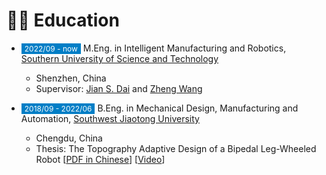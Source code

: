 # 👨‍🎓 Education

* <span style="font-size:12px;color:#FFFFFF;background-color:#007ec6;padding:1px 5px 1px 5px;">2022/09 - now</span> M.Eng. in Intelligent Manufacturing and Robotics, [Southern University of Science and Technology](https://www.sustech.edu.cn/en/)
    * Shenzhen, China
    * Supervisor: [Jian S. Dai](https://sustech.edu.cn/zh/faculties/daijiansheng.html) and [Zheng Wang](https://ieeexplore.ieee.org/author/37085463419)


* <span style="font-size:12px;color:#FFFFFF;background-color:#007ec6;padding:1px 5px 1px 5px;">2018/09 - 2022/06</span> B.Eng. in Mechanical Design, Manufacturing and Automation, [Southwest Jiaotong University](https://en.swjtu.edu.cn/)
    * Chengdu, China
    * Thesis: The Topography Adaptive Design of a Bipedal Leg-Wheeled Robot
    [<a href="/files/paper_pdf/UG_Thesis.pdf" target="_blank">PDF in Chinese</a>]
    [<a href="/files/paper_video/UG_thesis.mp4" target="_blank">Video</a>]






<!-- # 💼 Services

<!-- ### Journal Reviewer

* [IEEE Transactions on Neural Networks and Learning Systems (TNNLS)](https://ieeexplore.ieee.org/xpl/RecentIssue.jsp?punumber=5962385)

### Program Committee and/or Reviewer for Conferences and Workshops

* [ICCV 2023](https://iccv2023.thecvf.com/) -->

<!-- ### Conference Reviewer

* IEEE/CVF Conference on Computer Vision and Pattern Recognition [(CVPR)](https://ieeexplore.ieee.org/xpl/conhome/1000147/all-proceedings)
* IEEE/CVF International Conference on Computer Vision [(ICCV)](https://ieeexplore.ieee.org/xpl/conhome/1000149/all-proceedings)
* European Conference on Computer Vision [(ECCV)](https://www.ecva.net/index.php#conferences)
* AAAI Conference on Artificial Intelligence [(AAAI)](https://aaai.org/conference/aaai/)
* International Joint Conference on Artificial Intelligence [(IJCAI)](https://www.ijcai.org/)
* IEEE International Conference on Multimedia and Expo [(ICME)](https://ieeexplore.ieee.org/xpl/conhome/1000477/all-proceedings)
* ACM International Conference on Multimedia Retrieval [(ICMR)](http://icmr2024.org/)
* Asian Conference on Computer Vision [(ACCV)](https://link.springer.com/conference/accv)
* International Conference on Pattern Recognition [(ICPR)](https://ieeexplore.ieee.org/xpl/conhome/1000545/all-proceedings)

### Journal Reviewer

* IEEE Transactions on Neural Networks and Learning Systems [(TNNLS)](https://ieeexplore.ieee.org/xpl/RecentIssue.jsp?punumber=5962385)
* ACM Transactions on Intelligent Systems and Technology [(ACM TIST)](https://dl.acm.org/journal/tist)
* Journal of Visual Communication and Image Representation [(JVCI)](https://www.sciencedirect.com/journal/journal-of-visual-communication-and-image-representation)
* Concurrency and Computation: Practice and Experience [(CPE)](https://onlinelibrary.wiley.com/journal/15320634)

### Program Committee for Conferences and Workshops

* Session Chair, The First Westlake Robot Learning Symposium -->

